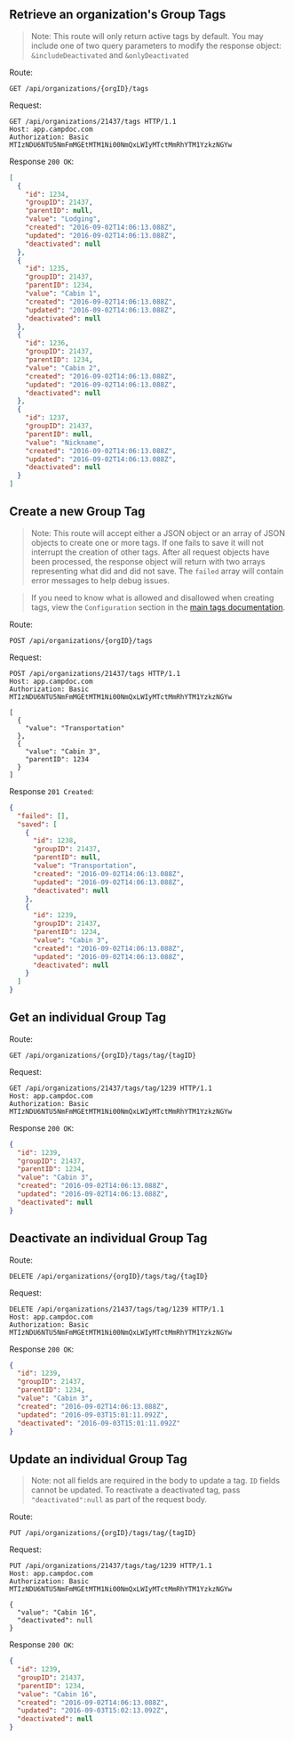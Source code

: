 ## Retrieve an organization's Group Tags

> Note: This route will only return active tags by default. You may include one of two query parameters to modify the response object: `&includeDeactivated` and `&onlyDeactivated`

Route:
```
GET /api/organizations/{orgID}/tags
```
Request:
```
GET /api/organizations/21437/tags HTTP/1.1
Host: app.campdoc.com
Authorization: Basic MTIzNDU6NTU5NmFmMGEtMTM1Ni00NmQxLWIyMTctMmRhYTM1YzkzNGYw
```
Response `200 OK`:
```json
[
  {
    "id": 1234,
    "groupID": 21437,
    "parentID": null,
    "value": "Lodging",
    "created": "2016-09-02T14:06:13.088Z",
    "updated": "2016-09-02T14:06:13.088Z",
    "deactivated": null
  },
  {
    "id": 1235,
    "groupID": 21437,
    "parentID": 1234,
    "value": "Cabin 1",
    "created": "2016-09-02T14:06:13.088Z",
    "updated": "2016-09-02T14:06:13.088Z",
    "deactivated": null
  },
  {
    "id": 1236,
    "groupID": 21437,
    "parentID": 1234,
    "value": "Cabin 2",
    "created": "2016-09-02T14:06:13.088Z",
    "updated": "2016-09-02T14:06:13.088Z",
    "deactivated": null
  },
  {
    "id": 1237,
    "groupID": 21437,
    "parentID": null,
    "value": "Nickname",
    "created": "2016-09-02T14:06:13.088Z",
    "updated": "2016-09-02T14:06:13.088Z",
    "deactivated": null
  }
]
```

## Create a new Group Tag

> Note: This route will accept either a JSON object or an array of JSON objects to create one or more tags. If one fails to save it will not interrupt the creation of other tags. After all request objects have been processed, the response object will return with two arrays representing what did and did not save. The `failed` array will contain error messages to help debug issues.

> If you need to know what is allowed and disallowed when creating tags, view the `Configuration` section in the [main tags documentation](/v1/chapters/06-tags.md).

Route:
```
POST /api/organizations/{orgID}/tags
```

Request:
```
POST /api/organizations/21437/tags HTTP/1.1
Host: app.campdoc.com
Authorization: Basic MTIzNDU6NTU5NmFmMGEtMTM1Ni00NmQxLWIyMTctMmRhYTM1YzkzNGYw

[
  {
    "value": "Transportation"
  },
  {
    "value": "Cabin 3",
    "parentID": 1234
  }
]
```

Response `201 Created`:
```json
{
  "failed": [],
  "saved": [
    {
      "id": 1238,
      "groupID": 21437,
      "parentID": null,
      "value": "Transportation",
      "created": "2016-09-02T14:06:13.088Z",
      "updated": "2016-09-02T14:06:13.088Z",
      "deactivated": null
    },
    {
      "id": 1239,
      "groupID": 21437,
      "parentID": 1234,
      "value": "Cabin 3",
      "created": "2016-09-02T14:06:13.088Z",
      "updated": "2016-09-02T14:06:13.088Z",
      "deactivated": null
    }
  ]
}
```
## Get an individual Group Tag

Route:
```
GET /api/organizations/{orgID}/tags/tag/{tagID}
```

Request:
```
GET /api/organizations/21437/tags/tag/1239 HTTP/1.1
Host: app.campdoc.com
Authorization: Basic MTIzNDU6NTU5NmFmMGEtMTM1Ni00NmQxLWIyMTctMmRhYTM1YzkzNGYw
```

Response `200 OK`:
```json
{
  "id": 1239,
  "groupID": 21437,
  "parentID": 1234,
  "value": "Cabin 3",
  "created": "2016-09-02T14:06:13.088Z",
  "updated": "2016-09-02T14:06:13.088Z",
  "deactivated": null
}
```

## Deactivate an individual Group Tag

Route:
```
DELETE /api/organizations/{orgID}/tags/tag/{tagID}
```

Request:
```
DELETE /api/organizations/21437/tags/tag/1239 HTTP/1.1
Host: app.campdoc.com
Authorization: Basic MTIzNDU6NTU5NmFmMGEtMTM1Ni00NmQxLWIyMTctMmRhYTM1YzkzNGYw
```

Response `200 OK`:
```json
{
  "id": 1239,
  "groupID": 21437,
  "parentID": 1234,
  "value": "Cabin 3",
  "created": "2016-09-02T14:06:13.088Z",
  "updated": "2016-09-03T15:01:11.092Z",
  "deactivated": "2016-09-03T15:01:11.092Z"
}
```


## Update an individual Group Tag

> Note: not all fields are required in the body to update a tag. `ID` fields cannot be updated. To reactivate a deactivated tag, pass `"deactivated":null` as part of the request body.

Route:
```
PUT /api/organizations/{orgID}/tags/tag/{tagID}
```

Request:
```
PUT /api/organizations/21437/tags/tag/1239 HTTP/1.1
Host: app.campdoc.com
Authorization: Basic MTIzNDU6NTU5NmFmMGEtMTM1Ni00NmQxLWIyMTctMmRhYTM1YzkzNGYw

{
  "value": "Cabin 16",
  "deactivated": null
}
```

Response `200 OK`:
```json
{
  "id": 1239,
  "groupID": 21437,
  "parentID": 1234,
  "value": "Cabin 16",
  "created": "2016-09-02T14:06:13.088Z",
  "updated": "2016-09-03T15:02:13.092Z",
  "deactivated": null
}
```
